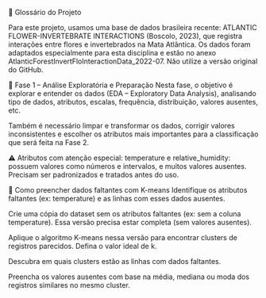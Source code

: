 📘 Glossário do Projeto


Para este projeto, usamos uma base de dados brasileira recente: ATLANTIC FLOWER-INVERTEBRATE INTERACTIONS (Boscolo, 2023), que registra interações entre flores e invertebrados na Mata Atlântica. Os dados foram adaptados especialmente para esta disciplina e estão no anexo AtlanticForestInvertFloInteractionData_2022-07. Não utilize a versão original do GitHub.

🧪 Fase 1 – Análise Exploratória e Preparação
Nesta fase, o objetivo é explorar e entender os dados (EDA – Exploratory Data Analysis), analisando tipo de dados, atributos, escalas, frequência, distribuição, valores ausentes, etc.

Também é necessário limpar e transformar os dados, corrigir valores inconsistentes e escolher os atributos mais importantes para a classificação que será feita na Fase 2.

⚠️ Atributos com atenção especial:
temperature e relative_humidity: possuem valores como números e intervalos, e muitos valores ausentes. Precisam ser padronizados e tratados antes do uso.

🧹 Como preencher dados faltantes com K-means
Identifique os atributos faltantes (ex: temperature) e as linhas com esses dados ausentes.

Crie uma cópia do dataset sem os atributos faltantes (ex: sem a coluna temperature). Essa versão precisa estar completa (sem valores ausentes).

Aplique o algoritmo K-means nessa versão para encontrar clusters de registros parecidos. Defina o valor ideal de k.

Descubra em quais clusters estão as linhas com dados faltantes.

Preencha os valores ausentes com base na média, mediana ou moda dos registros similares no mesmo cluster.
